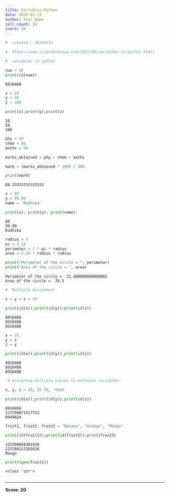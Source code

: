 ```yaml
---
title: Variables-Python
date: 2025-01-13
author: Your Name
cell_count: 24
score: 20
---
```


```python
#  created : 20250112
```


```python
#  https://www.scientecheasy.com/2022/09/variables-in-python.html/
```


```python
#  variables in pyhton 

```


```python
num = 20
print(id(num))
```

    8910408



```python
x = 20 
y = 50
z = 100
```


```python
print(x);print(y);print(z)
```

    20
    50
    100



```python
phy = 89
chem = 86
maths = 90

marks_obtained = phy + chem + maths

mark = (marks_obtained * 100) / 300
```


```python
print(mark)
```

    88.33333333333333



```python
x = 80 
y = 99.99
name = 'Radhika'

```


```python
print(x); print(y); print(name);
```

    80
    99.99
    Radhika



```python
radius = 5
pi = 3.14
perimeter = 2 * pi * radius
area = 3.14 * radius * radius
```


```python
print("Perimeter of the circle = ", perimeter)
print("Area of the circle = ", area)
```

    Perimeter of the circle =  31.400000000000002
    Area of the circle =  78.5



```python
#  Multiple Assignment
```


```python
x = y = z = 20
```


```python
print(id(x));print(id(y));print(id(z))
```

    8910408
    8910408
    8910408



```python
x = 20
y = x
z = y
```


```python
print(id(x));print(id(y));print(id(z))
```

    8910408
    8910408
    8910408



```python
 # Assigning multiple values to multiple variables:


```


```python
x, y, z = 20, 25.50, 'text'
```


```python
print(id(x));print(id(y));print(id(z))
```

    8910408
    123760071817712
    8949624



```python
fruit1, fruit2, fruit3 = "Banana", "Orange", "Mango"
```


```python
print(id(fruit1));print(id(fruit2));print(fruit3)
```

    123760050301936
    123760113181616
    Mango



```python
print(type(fruit1))
```

    <class 'str'>



```python

```


---
**Score: 20**